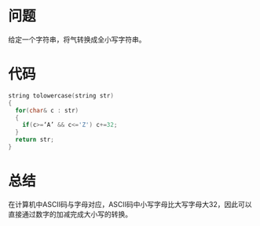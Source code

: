 # 问题
给定一个字符串，将气转换成全小写字符串。
# 代码
```c
string tolowercase(string str)
{
  for(char& c : str)
  {
    if(c>=‘A’ && c<='Z') c+=32;
  }
  return str;
}
```
# 总结
在计算机中ASCII码与字母对应，ASCII码中小写字母比大写字母大32，因此可以直接通过数字的加减完成大小写的转换。
